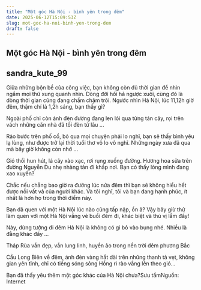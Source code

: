 ```yaml
---
title: "Một góc Hà Nội - bình yên trong đêm"
date: 2025-06-12T15:09:53Z
slug: mot-goc-ha-noi-binh-yen-trong-dem
draft: false
---
```


## Một góc Hà Nội - bình yên trong đêm

## sandra_kute_99

Giữa những bộn bề của công việc, bạn không còn đủ thời gian để nhìn ngắm mọi thứ xung quanh nhìn. Dòng đời hối hả ngược xuôi, cùng đó là dòng thời gian cũng đang chầm chậm trôi. Ngước nhìn Hà Nội, lúc 11,12h giờ đêm, thậm chí là 1,2h sáng, bạn thấy gì?
 

 

Ngoài phố chỉ còn ánh đèn đường đang len lỏi qua từng tán cây, rọi trên vách những căn nhà đã tối đèn từ lâu ...

 

Rảo bước trên phố cổ, bỏ qua mọi chuyện phải lo nghĩ, bạn sẽ thấy bình yêu lạ lùng, như được trở lại thời tuổi thơ vô lo vô nghĩ. Những ngày xưa đã qua mà bây giờ không còn nhớ ...
 

Gió thổi hun hút, lá cây xào xạc, rơi rụng xuống đường. Hương hoa sữa trên đường Nguyễn Du nhẹ nhàng tản đi khắp nơi. Bạn có thấy lòng mình đang xao xuyến?
 

Chắc nếu chẳng bao giờ ra đường lúc nửa đêm thì bạn sẽ không hiểu hết được nỗi vất vả của người khác. Và tôi nghĩ, tôi và bạn đang hạnh phúc, ít nhất là hơn họ trong thời điểm này.
 

Bạn đã quen với một Hà Nội lúc nào cũng tấp nập, ồn ã? Vậy bây giừ thử làm quen với một Hà Nội vắng vẻ buổi đêm đi, khác biệt và thú vị lắm đấy!
 

 

Này, đừng tưởng đi đêm Hà Nội là không có gì bỏ vào bụng nhé. Nhiều là đằng khác đấy ...
 

Tháp Rùa vẫn đẹp, vẫn lung linh, huyền ảo trong nền trời đêm phương Bắc
 

 Cầu Long Biên về đêm, ánh đèn vàng hắt dài trên những thanh tà vẹt, không gian yên tĩnh, chỉ có tiếng sóng sông Hồng rì rào vẳng lên theo gió... 
 

 Bạn đã thấy yêu thêm một góc khác của Hà Nội chưa?Sưu tầmNguồn: Internet